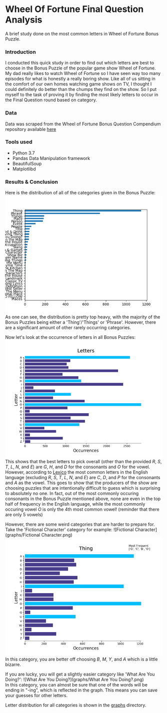 # Wheel Of Fortune Final Question Analysis
A brief study done on the most common letters in Wheel of Fortune Bonus Puzzle.

### Introduction
I conducted this quick study in order to find out which letters are best to choose in the Bonus Puzzle of the popular game show Wheel of Fortune. My dad really likes to watch Wheel of Fortune so I have seen way too many episodes for what is honestly a really boring show. Like all of us sitting in the comfort of our own homes watching game shows on TV, I thought I could definitely do better than the chumps they find on the show. So I put myself to the task of proving it by finding the most likely letters to occur in the Final Question round based on category.

### Data
Data was scraped from the Wheel of Fortune Bonus Question Compendium repository available [here](http://www.angelfire.com/mi4/malldirectories/wheel/wheelbonus.html)

### Tools used
- Python 3.7
- Pandas Data Manipulation framework
- BeautifulSoup
- Matplotlibd

### Results & Conclusion
Here is the distribution of all of the categories given in the Bonus Puzzle:
![categories](graphs/categories.png)  
As one can see, the distribution is pretty top heavy, with the majority of the Bonus Puzzles being either a 'Thing'/'Things' or 'Phrase'. However, there are a significant amount of other rarely occurring categories.

Now let's look at the occurrence of letters in all Bonus Puzzles:
![letter](graphs/Letters.png)  
This shows that the best letters to pick overall (other than the provided *R*, *S*, *T*, *L*, *N*, and *E*) are *G*, *H*, and *D* for the consonants and *O* for the vowel. However, according to [Lexico](https://www.lexico.com/explore/which-letters-are-used-most) the most common letters in the English language (excluding *R*, *S*, *T*, *L*, *N*, and *E*) are *C*, *D*, and *P* for the consonants and *A* as the vowel. This goes to show that the producers of the show are choosing puzzles that are intentionally difficult to guess which is surprising to absolutely no one. In fact, out of the most commonly occuring consonants in the Bonus Puzzle mentioned above, none are even in the top half of frequency in the English language, while the most commonly occuring vowel *O* is only the 4th most common vowel! (reminder that there are only 5 vowels)

However, there are some weird categories that are harder to prepare for. Take the 'Fictional Character' category for example:
![Fictional Character](graphs/Fictional Character.png)  
![letter](graphs/Thing.png)  
In this category, you are better off choosing *B*, *M*, *Y*, and *A* which is a little bizarre.

If you are lucky, you will get a slightly easier category like 'What Are You Doing?':
![What Are You Doing?](graphs/What Are You Doing?.png)  
In this category, you can almost be sure that one of the words will be ending in "-ing", which is reflected in the graph. This means you can save your guesses for other letters.

Letter distribution for all categories is shown in the [graphs](graphs/) directory.
